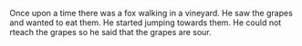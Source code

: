 Once upon a time there was a fox walking in a vineyard. 
He saw the grapes and wanted to eat them. 
He started jumping towards them.
He could not rteach the grapes so he said that the grapes are sour.